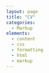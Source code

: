 ```yaml
---
layout: page
title: "CV"
categories:
  - Markup
elements:
  - content
  - css
  - formatting
  - html
  - markup  
---
```


<object data="...assets/pdf/CV_Vidal_Naquet (7).pdf" width="1000" height="1000" type='application/pdf'></object>
